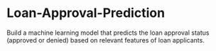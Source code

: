 # Loan-Approval-Prediction
Build a machine learning model that predicts the loan approval status (approved or denied) based on relevant features of loan applicants.

